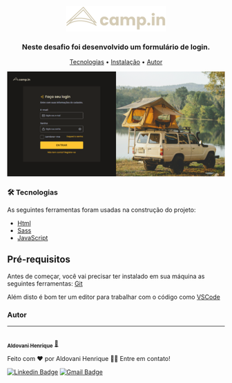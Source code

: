 <div align="center">
<img src="./.github/logo.svg" alt="logo"/>

</div>

<h3 align="center">
Neste desafio foi desenvolvido um formulário de login.
</h3>

<p align="center">
 <a href="#tecnologias">Tecnologias</a> • 
 <a href="#instalacao">Instalação</a> • 
 <a href="#autor">Autor</a>

</p>

<div align="center">
<img src="./.github/tela.png" alt="tela da aplicação"/>

</div>

<div id="tecnologias">

### 🛠 Tecnologias

As seguintes ferramentas foram usadas na construção do projeto:

- [Html](https://developer.mozilla.org/pt-BR/docs/Web/html)
- [Sass](https://sass-lang.com/)
- [JavaScript](https://developer.mozilla.org/pt-BR/docs/Web/JavaScript)

</div>
<div id="instalacao">

## Pré-requisitos

Antes de começar, você vai precisar ter instalado em sua máquina as seguintes ferramentas:
[Git](https://git-scm.com)


Além disto é bom ter um editor para trabalhar com o código como [VSCode](https://code.visualstudio.com/)



</div>
<div id="autor">

### Autor

---

<a href="https://links-aldovani.netlify.app/">
 <img style="border-radius: 50%;" src="https://github.com/aldovani.png" width="100px;" alt=""/>
 <br />
 <sub><b>Aldovani Henrique</b></sub></a> <a href="https://links-aldovani.netlify.app/" >🚀</a>

Feito com ❤️ por Aldovani Henrique 👋🏻 Entre em contato!

[![Linkedin Badge](https://img.shields.io/badge/-Aldovani-blue?style=flat-square&logo=Linkedin&logoColor=white&link=https://www.linkedin.com/in/tgmarinho/)](https://www.linkedin.com/in/aldovani-henrique-da-costa-2a460b21a/)
[![Gmail Badge](https://img.shields.io/badge/-aldovanihcosta@gmail.com-c14438?style=flat-square&logo=Gmail&logoColor=white&link=mailto:tgmarinho@gmail.com)](mailto:aldovanihcosta@gmail.com)

</div>
